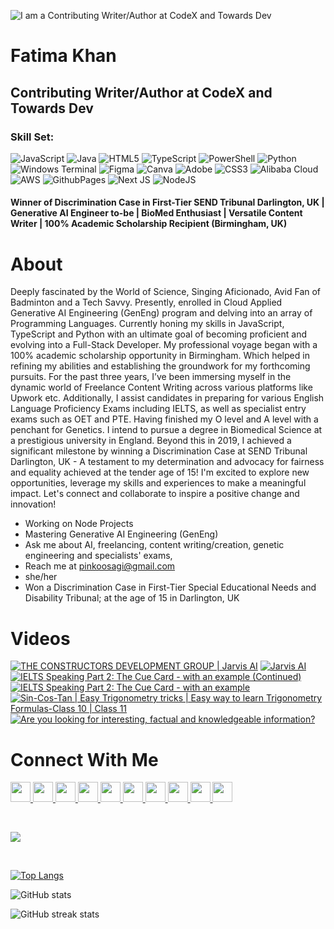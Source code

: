 ![I am a Contributing Writer/Author at CodeX and Towards Dev](https://media.licdn.com/dms/image/v2/D4D16AQGB7Aon4j2TtQ/profile-displaybackgroundimage-shrink_350_1400/profile-displaybackgroundimage-shrink_350_1400/0/1719351356280?e=1759363200&v=beta&t=0wrQZ_vomghDcdLeUYE9XN2d5nBNX0tpwtCSejK58Wc)


# Fatima Khan
## Contributing Writer/Author at CodeX and Towards Dev
### Skill Set: 
![JavaScript](https://img.shields.io/badge/javascript-%23323330.svg?style=for-the-badge&logo=javascript&logoColor=%23F7DF1E) ![Java](https://img.shields.io/badge/java-%23ED8B00.svg?style=for-the-badge&logo=openjdk&logoColor=white) ![HTML5](https://img.shields.io/badge/html5-%23E34F26.svg?style=for-the-badge&logo=html5&logoColor=white) ![TypeScript](https://img.shields.io/badge/typescript-%23007ACC.svg?style=for-the-badge&logo=typescript&logoColor=white) ![PowerShell](https://img.shields.io/badge/PowerShell-%235391FE.svg?style=for-the-badge&logo=powershell&logoColor=white) ![Python](https://img.shields.io/badge/python-3670A0?style=for-the-badge&logo=python&logoColor=ffdd54) ![Windows Terminal](https://img.shields.io/badge/Windows%20Terminal-%234D4D4D.svg?style=for-the-badge&logo=windows-terminal&logoColor=white) ![Figma](https://img.shields.io/badge/figma-%23F24E1E.svg?style=for-the-badge&logo=figma&logoColor=white) ![Canva](https://img.shields.io/badge/Canva-%2300C4CC.svg?style=for-the-badge&logo=Canva&logoColor=white) ![Adobe](https://img.shields.io/badge/adobe-%23FF0000.svg?style=for-the-badge&logo=adobe&logoColor=white) ![CSS3](https://img.shields.io/badge/css3-%231572B6.svg?style=for-the-badge&logo=css3&logoColor=white) ![Alibaba Cloud](https://img.shields.io/badge/AlibabaCloud-%23FF6701.svg?style=for-the-badge&logo=alibabacloud&logoColor=white) ![AWS](https://img.shields.io/badge/AWS-%23FF9900.svg?style=for-the-badge&logo=amazon-aws&logoColor=white) ![GithubPages](https://img.shields.io/badge/github%20pages-121013?style=for-the-badge&logo=github&logoColor=white) ![Next JS](https://img.shields.io/badge/Next-black?style=for-the-badge&logo=next.js&logoColor=white) ![NodeJS](https://img.shields.io/badge/node.js-6DA55F?style=for-the-badge&logo=node.js&logoColor=white)


#### Winner of Discrimination Case in First-Tier SEND Tribunal Darlington, UK | Generative AI Engineer to-be | BioMed Enthusiast | Versatile Content Writer | 100% Academic Scholarship Recipient (Birmingham, UK)

# About

Deeply fascinated by the World of Science, Singing Aficionado, Avid Fan of Badminton and a Tech Savvy.
Presently, enrolled in Cloud Applied Generative AI Engineering (GenEng) program and delving into an array of Programming Languages. Currently honing my skills in JavaScript, TypeScript and Python with an ultimate goal of becoming proficient and evolving into a Full-Stack Developer.
My professional voyage began with a 100% academic scholarship opportunity in Birmingham. Which helped in refining my abilities and establishing the groundwork for my forthcoming pursuits. For the past three years, I’ve been immersing myself in the dynamic world of Freelance Content Writing across various platforms like Upwork etc. Additionally, I assist candidates in preparing for various English Language Proficiency Exams including IELTS, as well as specialist entry exams such as OET and PTE.
Having finished my O level and A level with a penchant for Genetics. I intend to pursue a degree in Biomedical Science at a prestigious university in England.
Beyond this in 2019, I achieved a significant milestone by winning a Discrimination Case at SEND Tribunal Darlington, UK - A testament to my determination and advocacy for fairness and equality achieved at the tender age of 15!
I'm excited to explore new opportunities, leverage my skills and experiences to make a meaningful impact. Let's connect and collaborate to inspire a positive change and innovation!

-  Working on Node Projects 
-  Mastering Generative AI Engineering (GenEng) 
-  Ask me about AI, freelancing, content writing/creation, genetic engineering and specialists' exams,  
-  Reach me at pinkoosagi@gmail.com 
-  she/her 
-  Won a Discrimination Case in First-Tier Special Educational Needs and Disability Tribunal; at the age of 15 in Darlington, UK

# Videos

<!-- BEGIN YOUTUBE-CARDS -->
[![THE CONSTRUCTORS DEVELOPMENT GROUP | Jarvis AI](https://ytcards.demolab.com/?id=-7M8oPfECS8&title=THE+CONSTRUCTORS+DEVELOPMENT+GROUP+%7C+Jarvis+AI&lang=en&timestamp=1724088421&background_color=%230d1117&title_color=%23ffffff&stats_color=%23dedede&max_title_lines=1&width=250&border_radius=5 "THE CONSTRUCTORS DEVELOPMENT GROUP | Jarvis AI")](https://www.youtube.com/watch?v=-7M8oPfECS8)
[![Jarvis AI](https://ytcards.demolab.com/?id=pjnKF-L2XLE&title=Jarvis+AI&lang=en&timestamp=1723496879&background_color=%230d1117&title_color=%23ffffff&stats_color=%23dedede&max_title_lines=1&width=250&border_radius=5 "Jarvis AI")](https://www.youtube.com/watch?v=pjnKF-L2XLE)
[![IELTS Speaking Part 2: The Cue Card - with an example (Continued)](https://ytcards.demolab.com/?id=XDb265WEoBs&title=IELTS+Speaking+Part+2%3A+The+Cue+Card+-+with+an+example+%28Continued%29&lang=en&timestamp=1675503397&background_color=%230d1117&title_color=%23ffffff&stats_color=%23dedede&max_title_lines=1&width=250&border_radius=5 "IELTS Speaking Part 2: The Cue Card - with an example (Continued)")](https://www.youtube.com/watch?v=XDb265WEoBs)
[![IELTS Speaking Part 2: The Cue Card - with an example](https://ytcards.demolab.com/?id=mT2WjIqSH5s&title=IELTS+Speaking+Part+2%3A+The+Cue+Card+-+with+an+example&lang=en&timestamp=1674653724&background_color=%230d1117&title_color=%23ffffff&stats_color=%23dedede&max_title_lines=1&width=250&border_radius=5 "IELTS Speaking Part 2: The Cue Card - with an example")](https://www.youtube.com/watch?v=mT2WjIqSH5s)
[![Sin-Cos-Tan | Easy Trigonometry tricks | Easy way to learn Trigonometry Formulas-Class 10 | Class 11](https://ytcards.demolab.com/?id=w4INrUji6Lg&title=Sin-Cos-Tan+%7C+Easy+Trigonometry+tricks+%7C+Easy+way+to+learn+Trigonometry+Formulas-Class+10+%7C+Class+11&lang=en&timestamp=1655977339&background_color=%230d1117&title_color=%23ffffff&stats_color=%23dedede&max_title_lines=1&width=250&border_radius=5 "Sin-Cos-Tan | Easy Trigonometry tricks | Easy way to learn Trigonometry Formulas-Class 10 | Class 11")](https://www.youtube.com/watch?v=w4INrUji6Lg)
[![Are you looking for interesting, factual and knowledgeable information?](https://ytcards.demolab.com/?id=7chi9bcqBw4&title=Are+you+looking+for+interesting%2C+factual+and+knowledgeable+information%3F&lang=en&timestamp=1655474425&background_color=%230d1117&title_color=%23ffffff&stats_color=%23dedede&max_title_lines=1&width=250&border_radius=5 "Are you looking for interesting, factual and knowledgeable information?")](https://www.youtube.com/watch?v=7chi9bcqBw4)
<!-- END YOUTUBE-CARDS -->

# Connect With Me

<p align="left"> <a href="https://discord.com/users/pinkoosagi" target="_blank" rel="noreferrer"> <picture> <source media="(prefers-color-scheme: dark)" srcset="https://raw.githubusercontent.com/danielcranney/readme-generator/main/public/icons/socials/discord-dark.svg" /> <source media="(prefers-color-scheme: light)" srcset="https://raw.githubusercontent.com/danielcranney/readme-generator/main/public/icons/socials/discord.svg" /> <img src="https://raw.githubusercontent.com/danielcranney/readme-generator/main/public/icons/socials/discord.svg" width="32" height="32" /> </picture> </a> <a href="https://www.facebook.com/abdulfaheem.faheem.79" target="_blank" rel="noreferrer"> <picture> <source media="(prefers-color-scheme: dark)" srcset="https://raw.githubusercontent.com/danielcranney/readme-generator/main/public/icons/socials/facebook-dark.svg" /> <source media="(prefers-color-scheme: light)" srcset="https://raw.githubusercontent.com/danielcranney/readme-generator/main/public/icons/socials/facebook.svg" /> <img src="https://raw.githubusercontent.com/danielcranney/readme-generator/main/public/icons/socials/facebook.svg" width="32" height="32" /> </picture> </a> <a href="https://www.github.com/fatimakgeneng" target="_blank" rel="noreferrer"> <picture> <source media="(prefers-color-scheme: dark)" srcset="https://raw.githubusercontent.com/danielcranney/readme-generator/main/public/icons/socials/github-dark.svg" /> <source media="(prefers-color-scheme: light)" srcset="https://raw.githubusercontent.com/danielcranney/readme-generator/main/public/icons/socials/github.svg" /> <img src="https://raw.githubusercontent.com/danielcranney/readme-generator/main/public/icons/socials/github.svg" width="32" height="32" /> </picture> </a> <a href="http://www.instagram.com/fatimakgeneng" target="_blank" rel="noreferrer"> <picture> <source media="(prefers-color-scheme: dark)" srcset="https://raw.githubusercontent.com/danielcranney/readme-generator/main/public/icons/socials/instagram-dark.svg" /> <source media="(prefers-color-scheme: light)" srcset="https://raw.githubusercontent.com/danielcranney/readme-generator/main/public/icons/socials/instagram.svg" /> <img src="https://raw.githubusercontent.com/danielcranney/readme-generator/main/public/icons/socials/instagram.svg" width="32" height="32" /> </picture> </a> <a href="https://www.linkedin.com/in/fatimakgeneng" target="_blank" rel="noreferrer"> <picture> <source media="(prefers-color-scheme: dark)" srcset="https://raw.githubusercontent.com/danielcranney/readme-generator/main/public/icons/socials/linkedin-dark.svg" /> <source media="(prefers-color-scheme: light)" srcset="https://raw.githubusercontent.com/danielcranney/readme-generator/main/public/icons/socials/linkedin.svg" /> <img src="https://raw.githubusercontent.com/danielcranney/readme-generator/main/public/icons/socials/linkedin.svg" width="32" height="32" /> </picture> </a> <a href="http://www.medium.com/@fatimakgeneng" target="_blank" rel="noreferrer"> <picture> <source media="(prefers-color-scheme: dark)" srcset="https://raw.githubusercontent.com/danielcranney/readme-generator/main/public/icons/socials/medium-dark.svg" /> <source media="(prefers-color-scheme: light)" srcset="https://raw.githubusercontent.com/danielcranney/readme-generator/main/public/icons/socials/medium.svg" /> <img src="https://raw.githubusercontent.com/danielcranney/readme-generator/main/public/icons/socials/medium.svg" width="32" height="32" /> </picture> </a> <a href="https://www.stackoverflow.com/users/23718091" target="_blank" rel="noreferrer"> <picture> <source media="(prefers-color-scheme: dark)" srcset="https://raw.githubusercontent.com/danielcranney/readme-generator/main/public/icons/socials/stackoverflow-dark.svg" /> <source media="(prefers-color-scheme: light)" srcset="https://raw.githubusercontent.com/danielcranney/readme-generator/main/public/icons/socials/stackoverflow.svg" /> <img src="https://raw.githubusercontent.com/danielcranney/readme-generator/main/public/icons/socials/stackoverflow.svg" width="32" height="32" /> </picture> </a> <a href="https://www.x.com/fatimakgeneng" target="_blank" rel="noreferrer"> <picture> <source media="(prefers-color-scheme: dark)" srcset="https://raw.githubusercontent.com/danielcranney/readme-generator/main/public/icons/socials/twitter-dark.svg" /> <source media="(prefers-color-scheme: light)" srcset="https://raw.githubusercontent.com/danielcranney/readme-generator/main/public/icons/socials/twitter.svg" /> <img src="https://raw.githubusercontent.com/danielcranney/readme-generator/main/public/icons/socials/twitter.svg" width="32" height="32" /> </picture> </a> <a href="https://www.youtube.com/@fatimakgeneng" target="_blank" rel="noreferrer"> <picture> <source media="(prefers-color-scheme: dark)" srcset="https://raw.githubusercontent.com/danielcranney/readme-generator/main/public/icons/socials/youtube-dark.svg" /> <source media="(prefers-color-scheme: light)" srcset="https://raw.githubusercontent.com/danielcranney/readme-generator/main/public/icons/socials/youtube.svg" /> <img src="https://raw.githubusercontent.com/danielcranney/readme-generator/main/public/icons/socials/youtube.svg" width="32" height="32" /> </picture> </a> <a href="https://www.threads.net/@fatimakgeneng" target="_blank" rel="noreferrer"> <picture> <source media="(prefers-color-scheme: dark)" srcset="https://raw.githubusercontent.com/danielcranney/readme-generator/main/public/icons/socials/threads-dark.svg" /> <source media="(prefers-color-scheme: light)" srcset="https://raw.githubusercontent.com/danielcranney/readme-generator/main/public/icons/socials/threads.svg" /> <img src="https://raw.githubusercontent.com/danielcranney/readme-generator/main/public/icons/socials/threads.svg" width="32" height="32" /> </picture> </a></p>

<br>

![](https://github-profile-trophy.vercel.app/?username=fatimakgeneng&theme=radical&no-frame=false&no-bg=true&margin-w=4)

<br>

[![Top Langs](https://github-readme-stats.vercel.app/api/top-langs/?username=fatimakgeneng)](https://github.com/fatimakgeneng/github-readme-stats)

![GitHub stats](https://github-readme-stats.vercel.app/api?username=fatimakgeneng&show_icons=true)

![GitHub streak stats](https://streak-stats.demolab.com/?user=fatimakgeneng)
